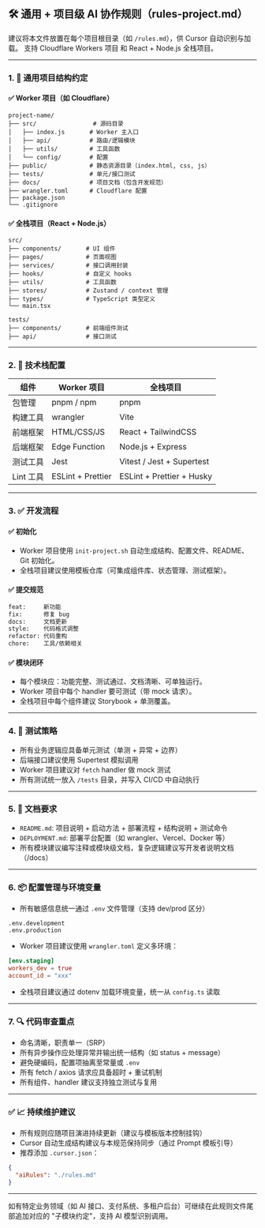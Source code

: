 ## 🛠 通用 + 项目级 AI 协作规则（rules-project.md）

建议将本文件放置在每个项目根目录（如 `/rules.md`），供 Cursor 自动识别与加载。
支持 Cloudflare Workers 项目 和 React + Node.js 全栈项目。

---

### 1. 📁 通用项目结构约定

#### ✅ Worker 项目（如 Cloudflare）
```
project-name/
├── src/                # 源码目录
│   ├── index.js       # Worker 主入口
│   ├── api/           # 路由/逻辑模块
│   ├── utils/         # 工具函数
│   └── config/        # 配置
├── public/            # 静态资源目录（index.html, css, js）
├── tests/             # 单元/接口测试
├── docs/              # 项目文档（包含开发规范）
├── wrangler.toml      # Cloudflare 配置
├── package.json
└── .gitignore
```

#### ✅ 全栈项目（React + Node.js）
```
src/
├── components/       # UI 组件
├── pages/            # 页面视图
├── services/         # 接口调用封装
├── hooks/            # 自定义 hooks
├── utils/            # 工具函数
├── stores/           # Zustand / context 管理
├── types/            # TypeScript 类型定义
└── main.tsx

tests/
├── components/       # 前端组件测试
├── api/              # 接口测试
```

---

### 2. 🚀 技术栈配置

| 组件 | Worker 项目 | 全栈项目 |
|------|--------------|------------|
| 包管理 | pnpm / npm | pnpm |
| 构建工具 | wrangler | Vite |
| 前端框架 | HTML/CSS/JS | React + TailwindCSS |
| 后端框架 | Edge Function | Node.js + Express |
| 测试工具 | Jest | Vitest / Jest + Supertest |
| Lint 工具 | ESLint + Prettier | ESLint + Prettier + Husky |

---

### 3. ✅ 开发流程

#### ✅ 初始化
- Worker 项目使用 `init-project.sh` 自动生成结构、配置文件、README、Git 初始化。
- 全栈项目建议使用模板仓库（可集成组件库、状态管理、测试框架）。

#### ✅ 提交规范
```bash
feat:     新功能
fix:      修复 bug
docs:     文档更新
style:    代码格式调整
refactor: 代码重构
chore:    工具/依赖相关
```

#### ✅ 模块闭环
- 每个模块应：功能完整、测试通过、文档清晰、可单独运行。
- Worker 项目中每个 handler 要可测试（带 mock 请求）。
- 全栈项目中每个组件建议 Storybook + 单测覆盖。

---

### 4. 🧪 测试策略

- 所有业务逻辑应具备单元测试（单测 + 异常 + 边界）
- 后端接口建议使用 Supertest 模拟调用
- Worker 项目建议对 `fetch` handler 做 mock 测试
- 所有测试统一放入 `/tests` 目录，并写入 CI/CD 中自动执行

---

### 5. 📄 文档要求
- `README.md`: 项目说明 + 启动方法 + 部署流程 + 结构说明 + 测试命令
- `DEPLOYMENT.md`: 部署平台配置（如 wrangler、Vercel、Docker 等）
- 所有模块建议编写注释或模块级文档，复杂逻辑建议写开发者说明文档（/docs）

---

### 6. 📦 配置管理与环境变量

- 所有敏感信息统一通过 `.env` 文件管理（支持 dev/prod 区分）
```
.env.development
.env.production
```
- Worker 项目建议使用 `wrangler.toml` 定义多环境：
```toml
[env.staging]
workers_dev = true
account_id = "xxx"
```
- 全栈项目建议通过 dotenv 加载环境变量，统一从 `config.ts` 读取

---

### 7. 🔍 代码审查重点

- 命名清晰，职责单一（SRP）
- 所有异步操作应处理异常并输出统一结构（如 status + message）
- 避免硬编码，配置项抽离至常量或 `.env`
- 所有 fetch / axios 请求应具备超时 + 重试机制
- 所有组件、handler 建议支持独立测试与复用

---

### ✅ 📈 持续维护建议

- 所有规则应随项目演进持续更新（建议与模板版本控制挂钩）
- Cursor 自动生成结构建议与本规范保持同步（通过 Prompt 模板引导）
- 推荐添加 `.cursor.json`：
```json
{
  "aiRules": "./rules.md"
}
```

---

如有特定业务领域（如 AI 接口、支付系统、多租户后台）可继续在此规则文件尾部追加对应的 "子模块约定"，支持 AI 模型识别调用。


